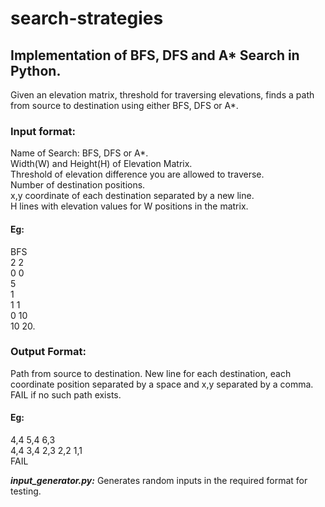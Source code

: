 # search-strategies
## Implementation of BFS, DFS and A* Search in Python.  
Given an elevation matrix, threshold for traversing elevations, finds a path from source to destination using either BFS, DFS or A*.  
### Input format:    
Name of Search: BFS, DFS or A*.  
Width(W) and Height(H) of Elevation Matrix.  
Threshold of elevation difference you are allowed to traverse.  
Number of destination positions.  
x,y coordinate of each destination separated by a new line.  
H lines with elevation values for W positions in the matrix.

#### Eg:  
BFS   
2 2   
0 0   
5   
1  
1 1  
0 10   
10 20.   

### Output Format:
Path from source to destination. New line for each destination, each coordinate position separated by a space and x,y separated by a comma. FAIL if no such path exists.

#### Eg:   
4,4 5,4 6,3  
4,4 3,4 2,3 2,2 1,1   
FAIL

**_input_generator.py:_**
Generates random inputs in the required format for testing.
